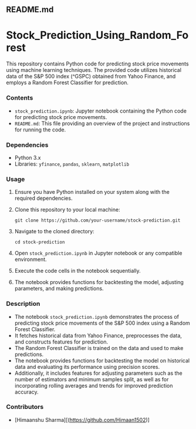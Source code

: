 ## README.md
# Stock_Prediction_Using_Random_Forest
This repository contains Python code for predicting stock price movements using machine learning techniques. The provided code utilizes historical data of the S&P 500 index (^GSPC) obtained from Yahoo Finance, and employs a Random Forest Classifier for prediction.

### Contents

- `stock_prediction.ipynb`: Jupyter notebook containing the Python code for predicting stock price movements.
- `README.md`: This file providing an overview of the project and instructions for running the code.

### Dependencies

- Python 3.x
- Libraries: `yfinance`, `pandas`, `sklearn`, `matplotlib`

### Usage

1. Ensure you have Python installed on your system along with the required dependencies.
2. Clone this repository to your local machine:

    ```
    git clone https://github.com/your-username/stock-prediction.git
    ```

3. Navigate to the cloned directory:

    ```
    cd stock-prediction
    ```

4. Open `stock_prediction.ipynb` in Jupyter notebook or any compatible environment.
5. Execute the code cells in the notebook sequentially.
6. The notebook provides functions for backtesting the model, adjusting parameters, and making predictions.

### Description

- The notebook `stock_prediction.ipynb` demonstrates the process of predicting stock price movements of the S&P 500 index using a Random Forest Classifier.
- It fetches historical data from Yahoo Finance, preprocesses the data, and constructs features for prediction.
- The Random Forest Classifier is trained on the data and used to make predictions.
- The notebook provides functions for backtesting the model on historical data and evaluating its performance using precision scores.
- Additionally, it includes features for adjusting parameters such as the number of estimators and minimum samples split, as well as for incorporating rolling averages and trends for improved prediction accuracy.

### Contributors

- [Himaanshu Sharma][(https://github.com/Himaan1502)]
